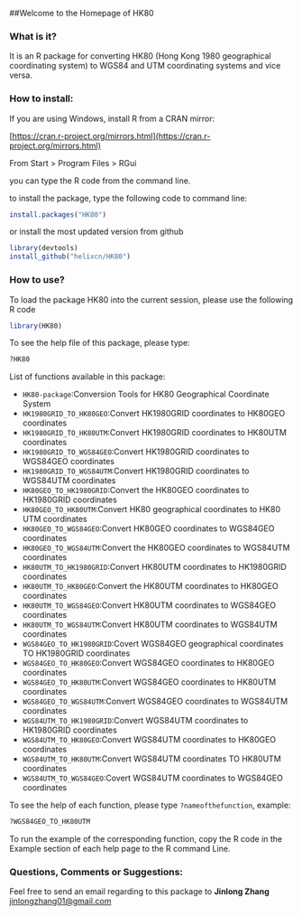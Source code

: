##Welcome to the Homepage of HK80

###  What is it?

It is an R package for converting HK80 (Hong Kong 1980 geographical coordinating system) to WGS84 and UTM coordinating systems and vice versa. 


### How to install: 
If you are using Windows, install R from a CRAN mirror:

[https://cran.r-project.org/mirrors.html](https://cran.r-project.org/mirrors.html)

From Start > Program Files > RGui

you can type the R code from the command line.

to install the package, type the following code to command line:

```R
install.packages("HK80")
```
or install the most updated version from github

```R
library(devtools)
install_github("helixcn/HK80")
```

### How to use? 

To load the package HK80 into the current session, please use the following R code

```R
library(HK80)
```

To see the help file of this package, please type:

```R
?HK80
```

List of functions available in this package:

*    `HK80-package`:Conversion Tools for HK80 Geographical Coordinate System
*    `HK1980GRID_TO_HK80GEO`:Convert HK1980GRID coordinates to HK80GEO coordinates
*    `HK1980GRID_TO_HK80UTM`:Convert HK1980GRID coordinates to HK80UTM coordinates
*    `HK1980GRID_TO_WGS84GEO`:Convert HK1980GRID coordinates to WGS84GEO coordinates
*    `HK1980GRID_TO_WGS84UTM`:Convert HK1980GRID coordinates to WGS84UTM coordinates
*    `HK80GEO_TO_HK1980GRID`:Convert the HK80GEO coordinates to HK1980GRID coordinates
*    `HK80GEO_TO_HK80UTM`:Convert HK80 geographical coordinates to HK80 UTM coordinates
*    `HK80GEO_TO_WGS84GEO`:Convert HK80GEO coordinates to WGS84GEO coordinates
*    `HK80GEO_TO_WGS84UTM`:Convert the HK80GEO coordinates to WGS84UTM coordinates
*    `HK80UTM_TO_HK1980GRID`:Convert HK80UTM coordinates to HK1980GRID coordinates
*    `HK80UTM_TO_HK80GEO`:Convert the HK80UTM coordinates to HK80GEO coordinates
*    `HK80UTM_TO_WGS84GEO`:Convert HK80UTM coordinates to WGS84GEO coordinates
*    `HK80UTM_TO_WGS84UTM`:Convert HK80UTM coordinates to WGS84UTM coordinates
*    `WGS84GEO_TO_HK1980GRID`:Covert WGS84GEO geographical coordinates TO HK1980GRID coordinates
*    `WGS84GEO_TO_HK80GEO`:Convert WGS84GEO coordinates to HK80GEO coordinates
*    `WGS84GEO_TO_HK80UTM`:Convert WGS84GEO coordinates to HK80UTM coordinates
*    `WGS84GEO_TO_WGS84UTM`:Convert WGS84GEO coordinates to WGS84UTM coordinates
*    `WGS84UTM_TO_HK1980GRID`:Convert WGS84UTM coordinates to HK1980GRID coordinates
*    `WGS84UTM_TO_HK80GEO`:Convert WGS84UTM coordinates to HK80GEO coordinates
*    `WGS84UTM_TO_HK80UTM`:Convert WGS84UTM coordinates TO HK80UTM coordinates
*    `WGS84UTM_TO_WGS84GEO`:Covert WGS84UTM coordinates to WGS84GEO coordinates

To see the help of each function, please type
`?nameofthefunction`, example:

```R
?WGS84GEO_TO_HK80UTM
```

To run the example of the corresponding function, copy the R code in the Example section of each help page to the R command Line.

### Questions, Comments or Suggestions:
Feel free to send an email regarding to this package to **Jinlong Zhang** <jinlongzhang01@gmail.com> 
